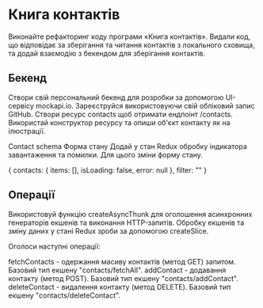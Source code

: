 # Книга контактів

Виконайте рефакторинг коду програми «Книга контактів». Видали код, що відповідає
за зберігання та читання контактів з локального сховища, та додай взаємодію з
бекендом для зберігання контактів.

## Бекенд

Створи свій персональний бекенд для розробки за допомогою UI-сервісу mockapi.io.
Зареєструйся використовуючи свій обліковий запис GitHub. Створи ресурс contacts
щоб отримати ендпоінт /contacts. Використай конструктор ресурсу та опиши об'єкт
контакту як на ілюстрації.

Contact schema Форма стану Додай у стан Redux обробку індикатора завантаження та
помилки. Для цього зміни форму стану.

{ contacts: { items: [], isLoading: false, error: null }, filter: "" }

## Операції

Використовуй функцію createAsyncThunk для оголошення асинхронних генераторів
екшенів та виконання HTTP-запитів. Обробку екшенів та зміну даних у стані Redux
зроби за допомогою createSlice.

Оголоси наступні операції:

fetchContacts - одержання масиву контактів (метод GET) запитом. Базовий тип
екшену "contacts/fetchAll". addContact - додавання контакту (метод POST).
Базовий тип екшену "contacts/addContact". deleteContact - видалення контакту
(метод DELETE). Базовий тип екшену "contacts/deleteContact".
